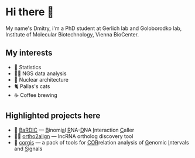 # Hi there 👋

My name's Dmitry, i'm a PhD student at Gerlich lab and Goloborodko lab, Institute of Molecular Biotechnology, Vienna BioCenter.

## My interests
- 🧮 Statistics
- 🧑‍💻 NGS data analysis
- 🧫 Nuclear architecture
- 🐈 Pallas's cats
- ☕ Coffee brewing

## Highlighted projects here
- 🧬 [BaRDIC](https://github.com/dmitrymyl/BaRDIC) &mdash; <ins>B</ins>inomi<ins>a</ins>l <ins>R</ins>NA-<ins>D</ins>NA <ins>I</ins>nteraction <ins>C</ins>aller
- 🧑‍💻 [ortho2align](https://github.com/dmitrymyl/ortho2align) &mdash; lncRNA ortholog discovery tool
- 🔢 [corgis](https://github.com/dmitrymyl/corgis) &mdash; a pack of tools for <ins>COR</ins>relation analysis of <ins>G</ins>enomic <ins>I</ins>ntervals and <ins>S</ins>ignals
